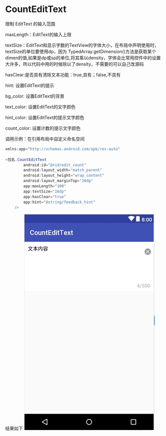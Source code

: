 # CountEditText
限制 EditText 的输入范围

maxLength：EditText的输入上限

textSize：EditText和显示字数的TextView的字体大小，在布局中声明使用时，textSize的单位要使用dp，因为 TypedArray.getDimension()方法是获取某个dimen的值,如果是dp或sp的单位,将其乘以density，字体会比常用控件中的设置大许多，所以代码中用的时候除以了density，不需要的可以自己改源码

hasClear:是否具有清除文本功能：true,具有；false,不具有

hint: 设置EditText的提示

bg_color: 设置EditText的背景

text_color: 设置EditText的文字颜色

hint_color: 设置EditText的提示文字颜色

count_color: 设置计数的提示文字颜色

调用示例：在引用布局中自定义命名空间
```Java
xmlns:app="http://schemas.android.com/apk/res-auto"

<包名.CountEditText
    	android:id="@+id/edit_count"
        android:layout_width="match_parent"
        android:layout_height="wrap_content"
        android:layout_marginTop="10dp"
        app:maxLength="100"
        app:textSize="16dp"
        app:hasClear="true"
        app:hint="@string/feedback_hint"
    />
```

结果如下
![image](https://github.com/Alvin9234/CountEditText/blob/master/screenshoot/preview.jpg)
